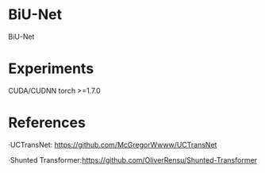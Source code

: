 # BiU-Net
BiU-Net
# Experiments
CUDA/CUDNN
torch >=1.7.0
# References
·UCTransNet: https://github.com/McGregorWwww/UCTransNet

·Shunted Transformer:https://github.com/OliverRensu/Shunted-Transformer
